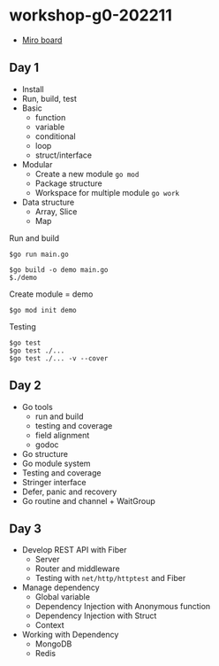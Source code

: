 # workshop-g0-202211
* [Miro board](https://miro.com/app/board/uXjVPGLIDMI=/?share_link_id=461873118714)

## Day 1
* Install
* Run, build, test
* Basic
  * function
  * variable
  * conditional
  * loop
  * struct/interface
* Modular
  * Create a new module `go mod`
  * Package structure
  * Workspace for multiple module `go work`
* Data structure
  * Array, Slice
  * Map

Run and build
```
$go run main.go

$go build -o demo main.go
$./demo
```

Create module = demo
```
$go mod init demo
```

Testing
```
$go test
$go test ./...
$go test ./... -v --cover
```

## Day 2
* Go tools
  * run and build
  * testing and coverage
  * field alignment
  * godoc
* Go structure
* Go module system
* Testing and coverage
* Stringer interface
* Defer, panic and recovery
* Go routine and channel + WaitGroup

## Day 3
* Develop REST API with Fiber
  * Server
  * Router and middleware
  * Testing with `net/http/httptest` and Fiber
* Manage dependency
  * Global variable
  * Dependency Injection with Anonymous function
  * Dependency Injection with Struct
  * Context
* Working with Dependency
  * MongoDB
  * Redis
